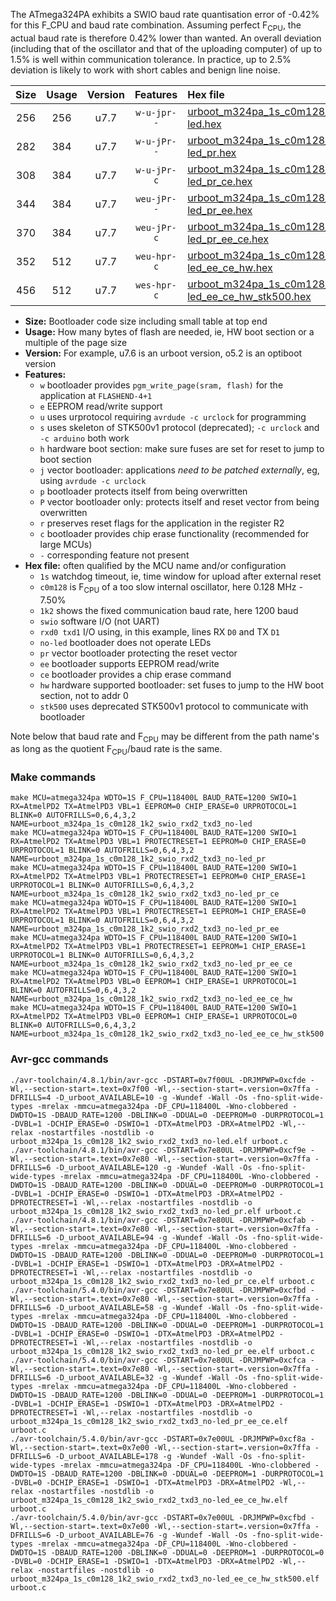 The ATmega324PA exhibits a SWIO baud rate quantisation error of -0.42% for this F_CPU and baud rate combination. Assuming perfect F<sub>CPU</sub>, the actual baud rate is therefore 0.42% lower than wanted. An overall deviation (including that of the oscillator and that of the uploading computer) of up to 1.5% is well within communication tolerance. In practice, up to 2.5% deviation is likely to work with short cables and benign line noise.

|Size|Usage|Version|Features|Hex file|
|:-:|:-:|:-:|:-:|:--|
|256|256|u7.7|`w-u-jpr--`|[urboot_m324pa_1s_c0m128_1k2_swio_rxd2_txd3_no-led.hex](https://raw.githubusercontent.com/stefanrueger/urboot.hex/main/mcus/atmega324pa/watchdog_1_s/internal_oscillator_c-7.50%25/%2B0m128000_hz/%2B%2B%2B1k2_baud/uart1_rxd2_txd3/no-led/urboot_m324pa_1s_c0m128_1k2_swio_rxd2_txd3_no-led.hex)|
|282|384|u7.7|`w-u-jPr--`|[urboot_m324pa_1s_c0m128_1k2_swio_rxd2_txd3_no-led_pr.hex](https://raw.githubusercontent.com/stefanrueger/urboot.hex/main/mcus/atmega324pa/watchdog_1_s/internal_oscillator_c-7.50%25/%2B0m128000_hz/%2B%2B%2B1k2_baud/uart1_rxd2_txd3/no-led/urboot_m324pa_1s_c0m128_1k2_swio_rxd2_txd3_no-led_pr.hex)|
|308|384|u7.7|`w-u-jPr-c`|[urboot_m324pa_1s_c0m128_1k2_swio_rxd2_txd3_no-led_pr_ce.hex](https://raw.githubusercontent.com/stefanrueger/urboot.hex/main/mcus/atmega324pa/watchdog_1_s/internal_oscillator_c-7.50%25/%2B0m128000_hz/%2B%2B%2B1k2_baud/uart1_rxd2_txd3/no-led/urboot_m324pa_1s_c0m128_1k2_swio_rxd2_txd3_no-led_pr_ce.hex)|
|344|384|u7.7|`weu-jPr--`|[urboot_m324pa_1s_c0m128_1k2_swio_rxd2_txd3_no-led_pr_ee.hex](https://raw.githubusercontent.com/stefanrueger/urboot.hex/main/mcus/atmega324pa/watchdog_1_s/internal_oscillator_c-7.50%25/%2B0m128000_hz/%2B%2B%2B1k2_baud/uart1_rxd2_txd3/no-led/urboot_m324pa_1s_c0m128_1k2_swio_rxd2_txd3_no-led_pr_ee.hex)|
|370|384|u7.7|`weu-jPr-c`|[urboot_m324pa_1s_c0m128_1k2_swio_rxd2_txd3_no-led_pr_ee_ce.hex](https://raw.githubusercontent.com/stefanrueger/urboot.hex/main/mcus/atmega324pa/watchdog_1_s/internal_oscillator_c-7.50%25/%2B0m128000_hz/%2B%2B%2B1k2_baud/uart1_rxd2_txd3/no-led/urboot_m324pa_1s_c0m128_1k2_swio_rxd2_txd3_no-led_pr_ee_ce.hex)|
|352|512|u7.7|`weu-hpr-c`|[urboot_m324pa_1s_c0m128_1k2_swio_rxd2_txd3_no-led_ee_ce_hw.hex](https://raw.githubusercontent.com/stefanrueger/urboot.hex/main/mcus/atmega324pa/watchdog_1_s/internal_oscillator_c-7.50%25/%2B0m128000_hz/%2B%2B%2B1k2_baud/uart1_rxd2_txd3/no-led/urboot_m324pa_1s_c0m128_1k2_swio_rxd2_txd3_no-led_ee_ce_hw.hex)|
|456|512|u7.7|`wes-hpr-c`|[urboot_m324pa_1s_c0m128_1k2_swio_rxd2_txd3_no-led_ee_ce_hw_stk500.hex](https://raw.githubusercontent.com/stefanrueger/urboot.hex/main/mcus/atmega324pa/watchdog_1_s/internal_oscillator_c-7.50%25/%2B0m128000_hz/%2B%2B%2B1k2_baud/uart1_rxd2_txd3/no-led/urboot_m324pa_1s_c0m128_1k2_swio_rxd2_txd3_no-led_ee_ce_hw_stk500.hex)|

- **Size:** Bootloader code size including small table at top end
- **Usage:** How many bytes of flash are needed, ie, HW boot section or a multiple of the page size
- **Version:** For example, u7.6 is an urboot version, o5.2 is an optiboot version
- **Features:**
  + `w` bootloader provides `pgm_write_page(sram, flash)` for the application at `FLASHEND-4+1`
  + `e` EEPROM read/write support
  + `u` uses urprotocol requiring `avrdude -c urclock` for programming
  + `s` uses skeleton of STK500v1 protocol (deprecated); `-c urclock` and `-c arduino` both work
  + `h` hardware boot section: make sure fuses are set for reset to jump to boot section
  + `j` vector bootloader: applications *need to be patched externally*, eg, using `avrdude -c urclock`
  + `p` bootloader protects itself from being overwritten
  + `P` vector bootloader only: protects itself and reset vector from being overwritten
  + `r` preserves reset flags for the application in the register R2
  + `c` bootloader provides chip erase functionality (recommended for large MCUs)
  + `-` corresponding feature not present
- **Hex file:** often qualified by the MCU name and/or configuration
  + `1s` watchdog timeout, ie, time window for upload after external reset
  + `c0m128` is F<sub>CPU</sub> of a too slow internal oscillator, here 0.128 MHz - 7.50%
  + `1k2` shows the fixed communication baud rate, here 1200 baud
  + `swio` software I/O (not UART)
  + `rxd0 txd1` I/O using, in this example, lines RX `D0` and TX `D1`
  + `no-led` bootloader does not operate LEDs
  + `pr` vector bootloader protecting the reset vector
  + `ee` bootloader supports EEPROM read/write
  + `ce` bootloader provides a chip erase command
  + `hw` hardware supported bootloader: set fuses to jump to the HW boot section, not to addr 0
  + `stk500` uses deprecated STK500v1 protocol to communicate with bootloader


Note below that baud rate and F<sub>CPU</sub> may be different from the path name's as long as the quotient F<sub>CPU</sub>/baud rate is the same.

### Make commands
```
make MCU=atmega324pa WDTO=1S F_CPU=118400L BAUD_RATE=1200 SWIO=1 RX=AtmelPD2 TX=AtmelPD3 VBL=1 EEPROM=0 CHIP_ERASE=0 URPROTOCOL=1 BLINK=0 AUTOFRILLS=0,6,4,3,2 NAME=urboot_m324pa_1s_c0m128_1k2_swio_rxd2_txd3_no-led
make MCU=atmega324pa WDTO=1S F_CPU=118400L BAUD_RATE=1200 SWIO=1 RX=AtmelPD2 TX=AtmelPD3 VBL=1 PROTECTRESET=1 EEPROM=0 CHIP_ERASE=0 URPROTOCOL=1 BLINK=0 AUTOFRILLS=0,6,4,3,2 NAME=urboot_m324pa_1s_c0m128_1k2_swio_rxd2_txd3_no-led_pr
make MCU=atmega324pa WDTO=1S F_CPU=118400L BAUD_RATE=1200 SWIO=1 RX=AtmelPD2 TX=AtmelPD3 VBL=1 PROTECTRESET=1 EEPROM=0 CHIP_ERASE=1 URPROTOCOL=1 BLINK=0 AUTOFRILLS=0,6,4,3,2 NAME=urboot_m324pa_1s_c0m128_1k2_swio_rxd2_txd3_no-led_pr_ce
make MCU=atmega324pa WDTO=1S F_CPU=118400L BAUD_RATE=1200 SWIO=1 RX=AtmelPD2 TX=AtmelPD3 VBL=1 PROTECTRESET=1 EEPROM=1 CHIP_ERASE=0 URPROTOCOL=1 BLINK=0 AUTOFRILLS=0,6,4,3,2 NAME=urboot_m324pa_1s_c0m128_1k2_swio_rxd2_txd3_no-led_pr_ee
make MCU=atmega324pa WDTO=1S F_CPU=118400L BAUD_RATE=1200 SWIO=1 RX=AtmelPD2 TX=AtmelPD3 VBL=1 PROTECTRESET=1 EEPROM=1 CHIP_ERASE=1 URPROTOCOL=1 BLINK=0 AUTOFRILLS=0,6,4,3,2 NAME=urboot_m324pa_1s_c0m128_1k2_swio_rxd2_txd3_no-led_pr_ee_ce
make MCU=atmega324pa WDTO=1S F_CPU=118400L BAUD_RATE=1200 SWIO=1 RX=AtmelPD2 TX=AtmelPD3 VBL=0 EEPROM=1 CHIP_ERASE=1 URPROTOCOL=1 BLINK=0 AUTOFRILLS=0,6,4,3,2 NAME=urboot_m324pa_1s_c0m128_1k2_swio_rxd2_txd3_no-led_ee_ce_hw
make MCU=atmega324pa WDTO=1S F_CPU=118400L BAUD_RATE=1200 SWIO=1 RX=AtmelPD2 TX=AtmelPD3 VBL=0 EEPROM=1 CHIP_ERASE=1 URPROTOCOL=0 BLINK=0 AUTOFRILLS=0,6,4,3,2 NAME=urboot_m324pa_1s_c0m128_1k2_swio_rxd2_txd3_no-led_ee_ce_hw_stk500
```

### Avr-gcc commands
```
./avr-toolchain/4.8.1/bin/avr-gcc -DSTART=0x7f00UL -DRJMPWP=0xcfde -Wl,--section-start=.text=0x7f00 -Wl,--section-start=.version=0x7ffa -DFRILLS=4 -D_urboot_AVAILABLE=10 -g -Wundef -Wall -Os -fno-split-wide-types -mrelax -mmcu=atmega324pa -DF_CPU=118400L -Wno-clobbered -DWDTO=1S -DBAUD_RATE=1200 -DBLINK=0 -DDUAL=0 -DEEPROM=0 -DURPROTOCOL=1 -DVBL=1 -DCHIP_ERASE=0 -DSWIO=1 -DTX=AtmelPD3 -DRX=AtmelPD2 -Wl,--relax -nostartfiles -nostdlib -o urboot_m324pa_1s_c0m128_1k2_swio_rxd2_txd3_no-led.elf urboot.c
./avr-toolchain/4.8.1/bin/avr-gcc -DSTART=0x7e80UL -DRJMPWP=0xcf9e -Wl,--section-start=.text=0x7e80 -Wl,--section-start=.version=0x7ffa -DFRILLS=6 -D_urboot_AVAILABLE=120 -g -Wundef -Wall -Os -fno-split-wide-types -mrelax -mmcu=atmega324pa -DF_CPU=118400L -Wno-clobbered -DWDTO=1S -DBAUD_RATE=1200 -DBLINK=0 -DDUAL=0 -DEEPROM=0 -DURPROTOCOL=1 -DVBL=1 -DCHIP_ERASE=0 -DSWIO=1 -DTX=AtmelPD3 -DRX=AtmelPD2 -DPROTECTRESET=1 -Wl,--relax -nostartfiles -nostdlib -o urboot_m324pa_1s_c0m128_1k2_swio_rxd2_txd3_no-led_pr.elf urboot.c
./avr-toolchain/4.8.1/bin/avr-gcc -DSTART=0x7e80UL -DRJMPWP=0xcfab -Wl,--section-start=.text=0x7e80 -Wl,--section-start=.version=0x7ffa -DFRILLS=6 -D_urboot_AVAILABLE=94 -g -Wundef -Wall -Os -fno-split-wide-types -mrelax -mmcu=atmega324pa -DF_CPU=118400L -Wno-clobbered -DWDTO=1S -DBAUD_RATE=1200 -DBLINK=0 -DDUAL=0 -DEEPROM=0 -DURPROTOCOL=1 -DVBL=1 -DCHIP_ERASE=1 -DSWIO=1 -DTX=AtmelPD3 -DRX=AtmelPD2 -DPROTECTRESET=1 -Wl,--relax -nostartfiles -nostdlib -o urboot_m324pa_1s_c0m128_1k2_swio_rxd2_txd3_no-led_pr_ce.elf urboot.c
./avr-toolchain/5.4.0/bin/avr-gcc -DSTART=0x7e80UL -DRJMPWP=0xcfbd -Wl,--section-start=.text=0x7e80 -Wl,--section-start=.version=0x7ffa -DFRILLS=6 -D_urboot_AVAILABLE=58 -g -Wundef -Wall -Os -fno-split-wide-types -mrelax -mmcu=atmega324pa -DF_CPU=118400L -Wno-clobbered -DWDTO=1S -DBAUD_RATE=1200 -DBLINK=0 -DDUAL=0 -DEEPROM=1 -DURPROTOCOL=1 -DVBL=1 -DCHIP_ERASE=0 -DSWIO=1 -DTX=AtmelPD3 -DRX=AtmelPD2 -DPROTECTRESET=1 -Wl,--relax -nostartfiles -nostdlib -o urboot_m324pa_1s_c0m128_1k2_swio_rxd2_txd3_no-led_pr_ee.elf urboot.c
./avr-toolchain/5.4.0/bin/avr-gcc -DSTART=0x7e80UL -DRJMPWP=0xcfca -Wl,--section-start=.text=0x7e80 -Wl,--section-start=.version=0x7ffa -DFRILLS=6 -D_urboot_AVAILABLE=32 -g -Wundef -Wall -Os -fno-split-wide-types -mrelax -mmcu=atmega324pa -DF_CPU=118400L -Wno-clobbered -DWDTO=1S -DBAUD_RATE=1200 -DBLINK=0 -DDUAL=0 -DEEPROM=1 -DURPROTOCOL=1 -DVBL=1 -DCHIP_ERASE=1 -DSWIO=1 -DTX=AtmelPD3 -DRX=AtmelPD2 -DPROTECTRESET=1 -Wl,--relax -nostartfiles -nostdlib -o urboot_m324pa_1s_c0m128_1k2_swio_rxd2_txd3_no-led_pr_ee_ce.elf urboot.c
./avr-toolchain/5.4.0/bin/avr-gcc -DSTART=0x7e00UL -DRJMPWP=0xcf8a -Wl,--section-start=.text=0x7e00 -Wl,--section-start=.version=0x7ffa -DFRILLS=6 -D_urboot_AVAILABLE=178 -g -Wundef -Wall -Os -fno-split-wide-types -mrelax -mmcu=atmega324pa -DF_CPU=118400L -Wno-clobbered -DWDTO=1S -DBAUD_RATE=1200 -DBLINK=0 -DDUAL=0 -DEEPROM=1 -DURPROTOCOL=1 -DVBL=0 -DCHIP_ERASE=1 -DSWIO=1 -DTX=AtmelPD3 -DRX=AtmelPD2 -Wl,--relax -nostartfiles -nostdlib -o urboot_m324pa_1s_c0m128_1k2_swio_rxd2_txd3_no-led_ee_ce_hw.elf urboot.c
./avr-toolchain/5.4.0/bin/avr-gcc -DSTART=0x7e00UL -DRJMPWP=0xcfbd -Wl,--section-start=.text=0x7e00 -Wl,--section-start=.version=0x7ffa -DFRILLS=6 -D_urboot_AVAILABLE=76 -g -Wundef -Wall -Os -fno-split-wide-types -mrelax -mmcu=atmega324pa -DF_CPU=118400L -Wno-clobbered -DWDTO=1S -DBAUD_RATE=1200 -DBLINK=0 -DDUAL=0 -DEEPROM=1 -DURPROTOCOL=0 -DVBL=0 -DCHIP_ERASE=1 -DSWIO=1 -DTX=AtmelPD3 -DRX=AtmelPD2 -Wl,--relax -nostartfiles -nostdlib -o urboot_m324pa_1s_c0m128_1k2_swio_rxd2_txd3_no-led_ee_ce_hw_stk500.elf urboot.c
```

